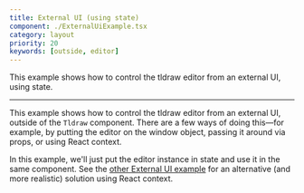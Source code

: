 ```yaml
---
title: External UI (using state)
component: ./ExternalUiExample.tsx
category: layout
priority: 20
keywords: [outside, editor]
---
```


This example shows how to control the tldraw editor from an external UI, using state.

---

This example shows how to control the tldraw editor from an external UI, outside
of the `Tldraw` component. There are a few ways of doing this—for example, by putting the editor on the window object, passing it around via props, or using React context.

In this example, we'll just put the editor instance in state and use it in the same component. See the [other External UI example](https://tldraw.dev/examples/external-ui-context) for an alternative (and more realistic) solution using React context.
